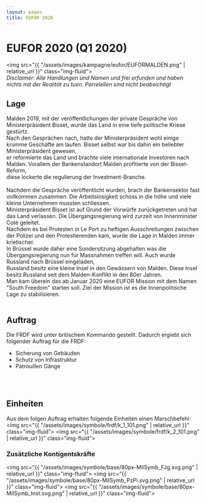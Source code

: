 ```yaml
---
layout: pages
title: EUFOR 2020
---
```

# EUFOR 2020 (Q1 2020)

<img src="{{ "/assets/images/kampagne/eufor/EUFORMALDEN.png" | relative_url }}" class="img-fluid">
<br>
*Disclaimer: Alle Handlungen und Namen und frei erfunden und haben nichts mit der Realität zu tuen. Parrelellen sind nicht beabsichtigt*
<br>

## Lage
Malden 2019, mit der veröffentlichungen der private Gespräche von Ministerpräsident Bisset, wurde das Land in eine tiefe politische Kriese gestürtz.<br>
Nach den Gesprächen nach, hatte der Ministerpräsident wohl einige krumme Geschäfte am laufen. Bisset selbst war bis dahin ein beliebter Ministerpräsident gewesen,<br>
er reformierte das Land und brachte viele internationale Investoren nach Malden. Vorallem der Bankenstandort Malden profitierte von der Bisset-Reform,<br>
diese lockerte die regulierung der Investment-Branche.
<br>
<br>
Nachdem die Gespräche veröffentlicht wurden, brach der Bankensektor fast vollkommen zusammen. Die Arbeitslosigkeit schoss in die höhe und viele kleine Unternehmen mussten schliessen.<br>
Ministerpräsident Bisset ist auf Grund der Vorwürfe zurückgetreten und hat das Land verlassen. Die Übergangsregierung wird zurzeit von Innenminster Coté geleitet.<br>
Nachdem es bei Protesten in Le Port zu heftigen Ausschreitungen zwischen der Polizei und den Protestierenden kam, wurde die Lage in Malden immer krietischer.<br>
In Brüssel wurde daher eine Sondersitzung abgehalten was die Übergangsregierung nun für Massnahmen treffen will. Auch wurde Russland nach Brüssel eingeladen,<br>
Russland besitz eine kleine Insel in den Gewässern von Malden. Diese Insel besitz Russland seit dem Malden-Konflikt in den 80er Jahren.<br>
Man kam überein das ab Januar 2020 eine EUFOR Mission mit dem Namen "South Freedom" starten soll. Ziel der Mission ist es die Innenpolitische Lage zu stabilisieren.<br>
<br>

## Auftrag
Die FRDF wird unter britischem Kommando gestellt. Dadurch ergiebt sich folgender Auftrag für die FRDF:
* Sicherung von Gebäuden
* Schutz von Infrastruktur
* Patrouillen Gänge
<br>
<br>

## Einheiten
Aus dem folgen Auftrag erhalten folgende Einheiten einen Marschbefehl:
<br>
<img src="{{ "/assets/images/symbole/frdf/k_1_101.png" | relative_url }}" class="img-fluid">
<img src="{{ "/assets/images/symbole/frdf/k_2_101.png" | relative_url }}" class="img-fluid">
<br>
### Zusätzliche Kontigentskräfte
<img src="{{ "/assets/images/symbole/base/80px-MilSymb_FJg.svg.png" | relative_url }}" class="img-fluid">
<img src="{{ "/assets/images/symbole/base/80px-MilSymb_PzPi.svg.png" | relative_url }}" class="img-fluid">
<img src="{{ "/assets/images/symbole/base/80px-MilSymb_Inst.svg.png" | relative_url }}" class="img-fluid">
<br>
<br>